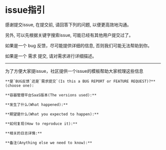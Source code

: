 # issue指引

感谢提交issue, 在提交前, 请回答下列的问题, 以便更高效地沟通。

另外, 可以先根据关键字搜索issue, 可能已经有其他用户提交过了。

如果是一个 bug 反馈，尽可能提供详细的信息, 否则我们可能无法帮助到你。

如果是一个 需求 提交, 请对需求进行详细描述。

----

为了方便大家提issue，社区提供一个issue的模板帮助大家梳理这些信息

```
**是`BUG反馈`还是`需求提交`(Is this a BUG REPORT or FEATURE REQUEST)?** (choose one):

**容器管理平台SaaS版本(The versions used):**

**发生了什么(What happened):**

**期望是什么(What you expected to happen):**

**如何复现(How to reproduce it):**

**相关的日志详情:**

**备注(Anything else we need to know):** 
```




